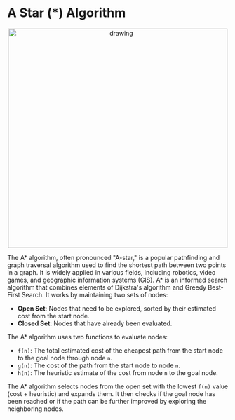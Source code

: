 # A Star (*)  Algorithm 

<div align="center">
<img src="https://github.com/sergiobriito/astar-algorithm/assets/64617586/be7f073d-de77-4966-a98d-f4d7dd0c3d9f" alt="drawing" width="500"/>
</div>


The A* algorithm, often pronounced "A-star," is a popular pathfinding and graph traversal algorithm used to find the shortest path between two points in a graph. It is widely applied in various fields, including robotics, video games, and geographic information systems (GIS). A* is an informed search algorithm that combines elements of Dijkstra's algorithm and Greedy Best-First Search.
It works by maintaining two sets of nodes:

- **Open Set**: Nodes that need to be explored, sorted by their estimated cost from the start node.
- **Closed Set**: Nodes that have already been evaluated.

The A* algorithm uses two functions to evaluate nodes:

- `f(n)`: The total estimated cost of the cheapest path from the start node to the goal node through node `n`.
- `g(n)`: The cost of the path from the start node to node `n`.
- `h(n)`: The heuristic estimate of the cost from node `n` to the goal node.

The A* algorithm selects nodes from the open set with the lowest `f(n)` value (cost + heuristic) and expands them. It then checks if the goal node has been reached or if the path can be further improved by exploring the neighboring nodes.



